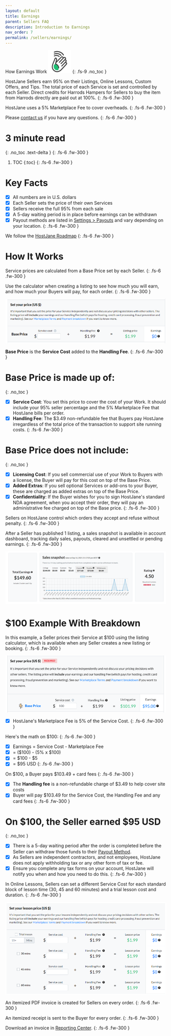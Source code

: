 ```yaml
---
layout: default
title: Earnings
parent: Sellers FAQ
description: Introduction to Earnings
nav_order: 7
permalink: /sellers/earnings/
---
```


How Earnings Work ![](/assets/wave.svg)
{: .fs-9 .no_toc }

<span class="green">HostJane Sellers earn 95% on their Listings, Online Lessons, Custom Offers, and Tips. The total price of each Service is set and controlled by each Seller. Direct credits for Harrods Hampers for Sellers to buy the item from Harrods directly are paid out at 100%.</span>
{: .fs-6 .fw-300 }

<span class="blue">HostJane uses a 5% Marketplace Fee to cover overheads.</span>
{: .fs-6 .fw-300 }

Please [contact us](https://www.hostjane.com/marketplace/contact) if you have any questions.
{: .fs-6 .fw-300 }

# 3 minute read
{: .no_toc .text-delta }
{: .fs-6 .fw-300 }

1. TOC
{:toc}
{: .fs-6 .fw-300 }

# Key Facts

- [x] All numbers are in U.S. dollars
- [x] Each Seller sets the price of their own Services
- [x] Sellers receive the full 95% from each sale
- [x] A 5-day waiting period is in place before earnings can be withdrawn
- [x] Payout methods are listed in [Settings > Payouts](https://www.hostjane.com/marketplace/settings/payouts) and vary depending on your location.
{: .fs-6 .fw-300 }

<span class="green">We follow the [HostJane Roadmap](/marketplace-faq/hostjane-roadmap/)</span>
{: .fs-6 .fw-300 }

# How It Works

<span class="orange">Service prices are calculated from a Base Price set by each Seller.</span>
{: .fs-6 .fw-300 }

<span class="blue">Use the calculator when creating a listing to see how much you will earn, and how much your Buyers will pay, for each order.</span>
{: .fs-6 .fw-300 }

![](/assets/calculator-clear.png)

<span class="yellow">**Base Price** is the **Service Cost** added to the **Handling Fee**.</span>
{: .fs-6 .fw-300 }

# Base Price is made up of:
{: .no_toc }

- [x] **Service Cost**: You set this price to cover the cost of your Work. It should include your 95% seller percentage and the 5% Marketplace Fee that HostJane bills per order.
- [x] **Handling Fee**: The $3.49 non-refundable fee that Buyers pay HostJane irregardless of the total price of the transaction to support site running costs.
{: .fs-6 .fw-300 }

# Base Price does not include:
{: .no_toc }

- [x] **Licensing Cost**: If you sell commercial use of your Work to Buyers with a license, the Buyer will pay for this cost on top of the Base Price. 
- [x] **Added Extras**: If you sell optional Services or add-ons to your Buyer, these are charged as added extras on top of the Base Price.
- [x] **Confidentiality**: If the Buyer wishes for you to sign HostJane's standard NDA agreement, when you accept their order, they will pay an administrative fee charged on top of the Base price. 
{: .fs-6 .fw-300 }

<span class="red">Sellers on HostJane control which orders they accept and refuse without penalty.</span>
{: .fs-6 .fw-300 }

<span class="yellow">After a Seller has published 1 listing, a sales snapshot is available in account dashboard, tracking daily sales, payouts, cleared and unsettled or pending earnings.</span>
{: .fs-6 .fw-300 }

![](/assets/snapshot.png)

# $100 Example With Breakdown

In this example, a Seller prices their Service at $100 using the listing calculator, which is available when any Seller creates a new listing or booking.
{: .fs-6 .fw-300 }

![](/assets/calculator.png)

- [x] HostJane's Marketplace Fee is 5% of the Service Cost.
{: .fs-6 .fw-300 }

<span class="green">Here's the math on $100:</span>
{: .fs-6 .fw-300 }

- [x] Earnings = Service Cost - Marketplace Fee
- [x] = ($100) - (5% x $100)
- [x] = $100 - $5
- [x] = $95 USD
{: .fs-6 .fw-300 }

<span class="purple">On $100, a Buyer pays $103.49 + card fees</span>
{: .fs-6 .fw-300 }

- [x] The **Handling fee** is a non-refundable charge of $3.49 to help cover site costs
- [x] Buyer will pay $103.49 for the Service Cost, the Handling Fee and any card fees
{: .fs-6 .fw-300 }

# On $100, the Seller earned $95 USD
{: .no_toc }

- [x] There is a 5-day waiting period after the order is completed before the Seller can withdraw those funds to their [Payout Method](https://www.hostjane.com/marketplace/settings/payouts).
- [x] As Sellers are independent contractors, and not employees, HostJane does not apply withholding tax or any other form of tax or fee.
- [x] Ensure you complete any tax forms on your account, HostJane will notify you when and how you need to do this.
{: .fs-6 .fw-300 }

In Online Lessons, Sellers can set a different Service Cost for each standard block of lesson time (30, 45 and 60 minutes) and a trial lesson cost and duration.
{: .fs-6 .fw-300 }

![](/assets/calculator-lesson.png)

<span class="green">An itemized PDF invoice is created for Sellers on every order.</span>
{: .fs-6 .fw-300 }

<span class="purple">An itemized receipt is sent to the Buyer for every order.</span>
{: .fs-6 .fw-300 }

<span class="yellow">Download an invoice in [Reporting Center](https://www.hostjane.com/marketplace/reporting).</span>
{: .fs-6 .fw-300 }